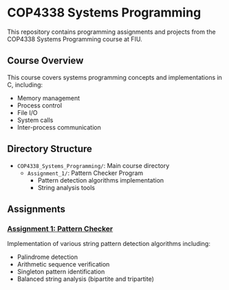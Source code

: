 # COP4338 Systems Programming

This repository contains programming assignments and projects from the COP4338 Systems Programming course at FIU.

## Course Overview
This course covers systems programming concepts and implementations in C, including:
- Memory management
- Process control
- File I/O
- System calls
- Inter-process communication

## Directory Structure
- `COP4338_Systems_Programming/`: Main course directory
  - `Assignment_1/`: Pattern Checker Program
    - Pattern detection algorithms implementation
    - String analysis tools

## Assignments

### [Assignment 1: Pattern Checker](COP4338_Systems_Programming/Assignment_1)
Implementation of various string pattern detection algorithms including:
- Palindrome detection
- Arithmetic sequence verification
- Singleton pattern identification
- Balanced string analysis (bipartite and tripartite) 